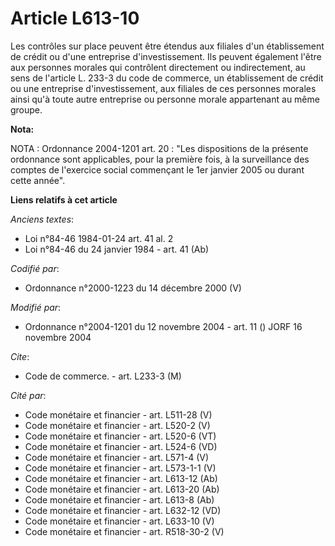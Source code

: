 # Article L613-10

Les contrôles sur place peuvent être étendus aux filiales d'un établissement de crédit ou d'une entreprise d'investissement.
Ils peuvent également l'être aux personnes morales qui contrôlent directement ou indirectement, au sens de l'article L. 233-3
du code de commerce, un établissement de crédit ou une entreprise d'investissement, aux filiales de ces personnes morales
ainsi qu'à toute autre entreprise ou personne morale appartenant au même groupe.

**Nota:**

NOTA : Ordonnance 2004-1201 art. 20 : "Les dispositions de la présente ordonnance sont applicables, pour la première fois, à
la surveillance des comptes de l'exercice social commençant le 1er janvier 2005 ou durant cette année".

**Liens relatifs à cet article**

_Anciens textes_:

  - Loi n°84-46 1984-01-24 art. 41 al. 2
  - Loi n°84-46 du 24 janvier 1984 - art. 41 (Ab)

_Codifié par_:

  - Ordonnance n°2000-1223 du 14 décembre 2000 (V)

_Modifié par_:

  - Ordonnance n°2004-1201 du 12 novembre 2004 - art. 11 () JORF 16 novembre 2004

_Cite_:

  - Code de commerce. - art. L233-3 (M)

_Cité par_:

  - Code monétaire et financier - art. L511-28 (V)
  - Code monétaire et financier - art. L520-2 (V)
  - Code monétaire et financier - art. L520-6 (VT)
  - Code monétaire et financier - art. L524-6 (VD)
  - Code monétaire et financier - art. L571-4 (V)
  - Code monétaire et financier - art. L573-1-1 (V)
  - Code monétaire et financier - art. L613-12 (Ab)
  - Code monétaire et financier - art. L613-20 (Ab)
  - Code monétaire et financier - art. L613-8 (Ab)
  - Code monétaire et financier - art. L632-12 (VD)
  - Code monétaire et financier - art. L633-10 (V)
  - Code monétaire et financier - art. R518-30-2 (V)
